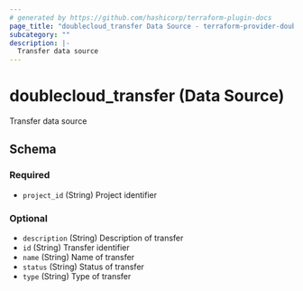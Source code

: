 ```yaml
---
# generated by https://github.com/hashicorp/terraform-plugin-docs
page_title: "doublecloud_transfer Data Source - terraform-provider-doublecloud"
subcategory: ""
description: |-
  Transfer data source
---
```


# doublecloud_transfer (Data Source)

Transfer data source



<!-- schema generated by tfplugindocs -->
## Schema

### Required

- `project_id` (String) Project identifier

### Optional

- `description` (String) Description of transfer
- `id` (String) Transfer identifier
- `name` (String) Name of transfer
- `status` (String) Status of transfer
- `type` (String) Type of transfer


